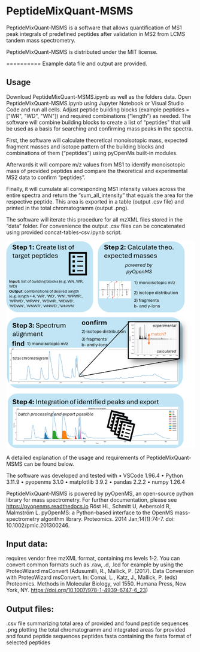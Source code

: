 # PeptideMixQuant-MSMS
PeptideMixQuant-MSMS is a software that allows quantification of MS1 peak integrals of predefined peptides after validation in MS2 from LCMS tandem mass spectrometry. 

PeptideMixQuant-MSMS is distributed under the MIT license.

========== Example data file and output are provided.

## Usage

Download PeptideMixQuant-MSMS.ipynb as well as the folders data. Open PeptideMixQuant-MSMS.ipynb using Jupyter Notebook or Visual Studio Code and run all cells. Adjust peptide building blocks (example peptides = ["WR", "WD", "WN"]) and required combinations (“length”) as needed. The software will combine building blocks to create a list of “peptides” that will be used as a basis for searching and confirming mass peaks in the spectra. 

First, the software will calculate theoretical monoisotopic mass, expected fragment masses and isotope pattern of the building blocks and combinations of them (“peptides”) using pyOpenMs built-in modules. 

Afterwards it will compare m/z values from MS1 to identify monoisotopic mass of provided peptides and compare the theoretical and experimental MS2 data to confirm “peptides”.

Finally, it will cumulate all corresponding MS1 intensity values across the entire spectra and return the “sum_all_intensity” that equals the area for the respective peptide. This area is exported in a table (output .csv file) and printed in the total chromatogramm (output .png).

The software will iterate this procedure for all mzXML files stored in the “data” folder.
For convenience the output .csv files can be concatenated using provided concat-tables-csv.ipynb script.

![Figure_Readme](https://github.com/kkaygisiz/PeptideMixQuant-MSMS/blob/main/Readme.png?raw=true)

A detailed explanation of the usage and requirements of PeptideMixQuant-MSMS can be found below.

The software was developed and tested with
•	VSCode 1.96.4
•	Python 3.11.9
•	pyopenms 3.1.0
•	matplotlib 3.9.2
•	pandas 2.2.2
•	numpy 1.26.4


PeptideMixQuant-MSMS is powered by pyOpenMS, an open-source python library for mass spectrometry. 
For further documentation, please see https://pyopenms.readthedocs.io
Röst HL, Schmitt U, Aebersold R, Malmström L. pyOpenMS: a Python-based interface to the OpenMS mass-spectrometry algorithm library. Proteomics. 2014 Jan;14(1):74-7. doi: 10.1002/pmic.201300246.

## Input data: 
requires vendor free mzXML format, containing ms levels 1-2. 
You can convert common formats such as .raw, .d, .lcd for example by using the ProteoWizard msConvert (Adusumilli, R., Mallick, P. (2017). Data Conversion with ProteoWizard msConvert. In: Comai, L., Katz, J., Mallick, P. (eds) Proteomics. Methods in Molecular Biology, vol 1550. Humana Press, New York, NY. https://doi.org/10.1007/978-1-4939-6747-6_23)

## Output files:
.csv file summarizing total area of provided and found peptide sequences
.png plotting the total chromatogramm and integrated areas for provided and found peptide sequences
peptides.fasta  containing the fasta format of selected peptides
